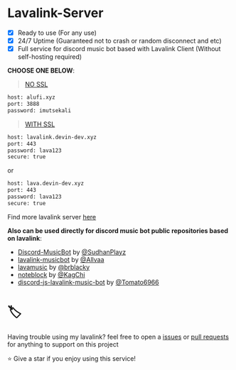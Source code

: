 # Lavalink-Server
- [x] Ready to use (For any use)
- [x] 24/7 Uptime (Guaranteed not to crash or random disconnect and etc)
- [x] Full service for discord music bot based with Lavalink Client (Without self-hosting required)

**CHOOSE ONE BELOW**:

> [NO SSL](/list/noSSL.js)
```bash
host: alufi.xyz
port: 3888
password: imutsekali
```
> [WITH SSL](/list/withSSL.js)
```bash
host: lavalink.devin-dev.xyz
port: 443
password: lava123
secure: true
```
or
```bash
host: lava.devin-dev.xyz
port: 443
password: lava123
secure: true
```

Find more lavalink server [here](https://lavalink-list.darrennathanael.com)

**Also can be used directly for discord music bot public repositories based on lavalink**:
* [Discord-MusicBot](https://github.com/SudhanPlayz/Discord-MusicBot) by [@SudhanPlayz](https://github.com/SudhanPlayz)
* [lavalink-musicbot](https://github.com/Allvaa/lavalink-musicbot) by [@Allvaa](https://github.com/Allvaa)
* [lavamusic](https://github.com/brblacky/lavamusic) by [@brblacky](https://github.com/brblacky)
* [noteblock](https://github.com/KagChi/noteblock) by [@KagChi](https://github.com/KagChi)
* [discord-js-lavalink-music-bot](https://github.com/Tomato6966/discord-js-lavalink-Music-Bot-erela-js) by [@Tomato6966](https://github.com/Tomato6966)

# 🏷️
Having trouble using my lavalink? feel free to open a [issues](https://github.com/DevinOfficial/Lavalink-Host/issues) or [pull requests](https://github.com/DevinOfficial/Lavalink-Host/pulls) for anything to support on this project

⭐ Give a star if you enjoy using this service!